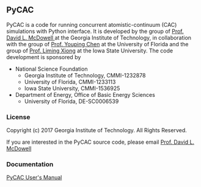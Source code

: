 ## PyCAC

PyCAC is a code for running concurrent atomistic-continuum (CAC) simulations with Python interface. It is developed by the group of [Prof. David L. McDowell ](http://www.me.gatech.edu/faculty/mcdowell) at the Georgia Institute of Technology, in collaboration with the group of [Prof. Youping Chen](http://web.mae.ufl.edu/chenlab/) at the University of Florida and the group of [Prof. Liming Xiong](http://www.aere.iastate.edu/lmxiong/) at the Iowa State University. The code development is sponsored by

* National Science Foundation
	- Georgia Institute of Technology, CMMI-1232878
	- University of Florida, CMMI-1233113
	- Iowa State University, CMMI-1536925
* Department of Energy, Office of Basic Energy Sciences
	- University of Florida, DE-SC0006539


### License

Copyright (c) 2017 Georgia Institute of Technology. All Rights Reserved.

If you are interested in the PyCAC source code, please email [Prof. David L. McDowell](mailto:david.mcdowell@me.gatech.edu)

### Documentation

[PyCAC User's Manual](https://gt-mcdowell-lab.github.io/PyCAC/)

